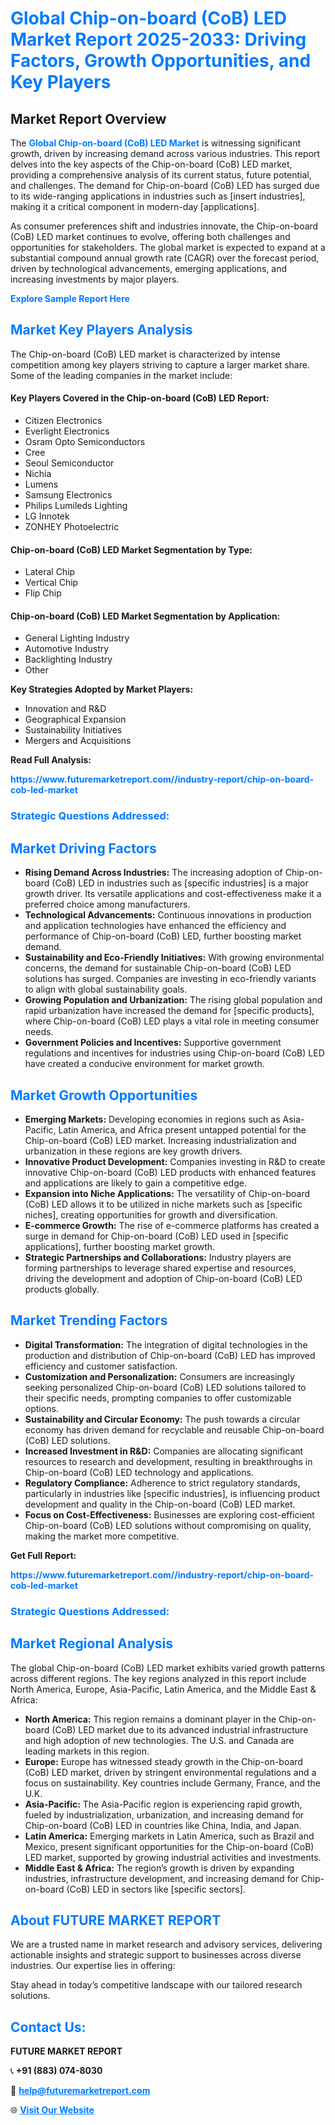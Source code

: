<h1 style="color: #007BFF;">Global Chip-on-board (CoB) LED Market Report 2025-2033: Driving Factors, Growth Opportunities, and Key Players</h1>

<section id="overview">
<h2>Market Report Overview</h2>
<p>The <a href="https://www.futuremarketreport.com//industry-report/chip-on-board-cob-led-market" style="color: #007BFF; text-decoration: none;"><strong>Global Chip-on-board (CoB) LED Market</strong></a> is witnessing significant growth, driven by increasing demand across various industries. This report delves into the key aspects of the Chip-on-board (CoB) LED market, providing a comprehensive analysis of its current status, future potential, and challenges. The demand for Chip-on-board (CoB) LED has surged due to its wide-ranging applications in industries such as [insert industries], making it a critical component in modern-day [applications].</p>
<p>As consumer preferences shift and industries innovate, the Chip-on-board (CoB) LED market continues to evolve, offering both challenges and opportunities for stakeholders. The global market is expected to expand at a substantial compound annual growth rate (CAGR) over the forecast period, driven by technological advancements, emerging applications, and increasing investments by major players.</p>
</section>

<section id="overview">
<p><a href="https://www.futuremarketreport.com//request-sample/reportId=76512" style="color: #007BFF; text-decoration: none;"><strong>Explore Sample Report Here</strong></a></p>
</section>

<section id="key-players">
<h2 style="color: #007BFF;">Market Key Players Analysis</h2>
<p>The Chip-on-board (CoB) LED market is characterized by intense competition among key players striving to capture a larger market share. Some of the leading companies in the market include:</p>
<h4>Key Players Covered in the Chip-on-board (CoB) LED Report:</h4>
<ul><li>Citizen Electronics</li><li>Everlight Electronics</li><li>Osram Opto Semiconductors</li><li>Cree</li><li>Seoul Semiconductor</li><li>Nichia</li><li>Lumens</li><li>Samsung Electronics</li><li>Philips Lumileds Lighting</li><li>LG Innotek</li><li>ZONHEY Photoelectric</li></ul>
<h4>Chip-on-board (CoB) LED Market Segmentation by Type:</h4>
<ul><li>Lateral Chip</li><li>Vertical Chip</li><li>Flip Chip</li></ul>

<h4>Chip-on-board (CoB) LED Market Segmentation by Application:</h4>
<ul><li>General Lighting Industry</li><li>Automotive Industry</li><li>Backlighting Industry</li><li>Other</li></ul>
<p><strong>Key Strategies Adopted by Market Players:</strong></p>
<ul>
<li>Innovation and R&D</li>
<li>Geographical Expansion</li>
<li>Sustainability Initiatives</li>
<li>Mergers and Acquisitions</li>
</ul>
</section>

<section>
<p><strong>Read Full Analysis: </strong></p><a href="https://www.futuremarketreport.com//industry-report/chip-on-board-cob-led-market" style="color: #007BFF; text-decoration: none;"><strong>https://www.futuremarketreport.com//industry-report/chip-on-board-cob-led-market</strong></a>
<h3 style="color: #007BFF;">Strategic Questions Addressed:</h3>
</section>

<section id="driving-factors">
<h2 style="color: #007BFF;">Market Driving Factors</h2>
<ul>
<li><strong>Rising Demand Across Industries:</strong> The increasing adoption of Chip-on-board (CoB) LED in industries such as [specific industries] is a major growth driver. Its versatile applications and cost-effectiveness make it a preferred choice among manufacturers.</li>
<li><strong>Technological Advancements:</strong> Continuous innovations in production and application technologies have enhanced the efficiency and performance of Chip-on-board (CoB) LED, further boosting market demand.</li>
<li><strong>Sustainability and Eco-Friendly Initiatives:</strong> With growing environmental concerns, the demand for sustainable Chip-on-board (CoB) LED solutions has surged. Companies are investing in eco-friendly variants to align with global sustainability goals.</li>
<li><strong>Growing Population and Urbanization:</strong> The rising global population and rapid urbanization have increased the demand for [specific products], where Chip-on-board (CoB) LED plays a vital role in meeting consumer needs.</li>
<li><strong>Government Policies and Incentives:</strong> Supportive government regulations and incentives for industries using Chip-on-board (CoB) LED have created a conducive environment for market growth.</li>
</ul>
</section>

<section id="growth-opportunities">
<h2 style="color: #007BFF;">Market Growth Opportunities</h2>
<ul>
<li><strong>Emerging Markets:</strong> Developing economies in regions such as Asia-Pacific, Latin America, and Africa present untapped potential for the Chip-on-board (CoB) LED market. Increasing industrialization and urbanization in these regions are key growth drivers.</li>
<li><strong>Innovative Product Development:</strong> Companies investing in R&D to create innovative Chip-on-board (CoB) LED products with enhanced features and applications are likely to gain a competitive edge.</li>
<li><strong>Expansion into Niche Applications:</strong> The versatility of Chip-on-board (CoB) LED allows it to be utilized in niche markets such as [specific niches], creating opportunities for growth and diversification.</li>
<li><strong>E-commerce Growth:</strong> The rise of e-commerce platforms has created a surge in demand for Chip-on-board (CoB) LED used in [specific applications], further boosting market growth.</li>
<li><strong>Strategic Partnerships and Collaborations:</strong> Industry players are forming partnerships to leverage shared expertise and resources, driving the development and adoption of Chip-on-board (CoB) LED products globally.</li>
</ul>
</section>

<section id="trending-factors">
<h2 style="color: #007BFF;">Market Trending Factors</h2>
<ul>
<li><strong>Digital Transformation:</strong> The integration of digital technologies in the production and distribution of Chip-on-board (CoB) LED has improved efficiency and customer satisfaction.</li>
<li><strong>Customization and Personalization:</strong> Consumers are increasingly seeking personalized Chip-on-board (CoB) LED solutions tailored to their specific needs, prompting companies to offer customizable options.</li>
<li><strong>Sustainability and Circular Economy:</strong> The push towards a circular economy has driven demand for recyclable and reusable Chip-on-board (CoB) LED solutions.</li>
<li><strong>Increased Investment in R&D:</strong> Companies are allocating significant resources to research and development, resulting in breakthroughs in Chip-on-board (CoB) LED technology and applications.</li>
<li><strong>Regulatory Compliance:</strong> Adherence to strict regulatory standards, particularly in industries like [specific industries], is influencing product development and quality in the Chip-on-board (CoB) LED market.</li>
<li><strong>Focus on Cost-Effectiveness:</strong> Businesses are exploring cost-efficient Chip-on-board (CoB) LED solutions without compromising on quality, making the market more competitive.</li>
</ul>
</section>

<section>
<p><strong>Get Full Report: </strong></p><a href="https://www.futuremarketreport.com//industry-report/chip-on-board-cob-led-market" style="color: #007BFF; text-decoration: none;"><strong>https://www.futuremarketreport.com//industry-report/chip-on-board-cob-led-market</strong></a>
<h3 style="color: #007BFF;">Strategic Questions Addressed:</h3>
</section>


<section id="regional-analysis">
<h2 style="color: #007BFF;">Market Regional Analysis</h2>
<p>The global Chip-on-board (CoB) LED market exhibits varied growth patterns across different regions. The key regions analyzed in this report include North America, Europe, Asia-Pacific, Latin America, and the Middle East & Africa:</p>
<ul>
<li><strong>North America:</strong> This region remains a dominant player in the Chip-on-board (CoB) LED market due to its advanced industrial infrastructure and high adoption of new technologies. The U.S. and Canada are leading markets in this region.</li>
<li><strong>Europe:</strong> Europe has witnessed steady growth in the Chip-on-board (CoB) LED market, driven by stringent environmental regulations and a focus on sustainability. Key countries include Germany, France, and the U.K.</li>
<li><strong>Asia-Pacific:</strong> The Asia-Pacific region is experiencing rapid growth, fueled by industrialization, urbanization, and increasing demand for Chip-on-board (CoB) LED in countries like China, India, and Japan.</li>
<li><strong>Latin America:</strong> Emerging markets in Latin America, such as Brazil and Mexico, present significant opportunities for the Chip-on-board (CoB) LED market, supported by growing industrial activities and investments.</li>
<li><strong>Middle East & Africa:</strong> The region’s growth is driven by expanding industries, infrastructure development, and increasing demand for Chip-on-board (CoB) LED in sectors like [specific sectors].</li>
</ul>
</section>

<footer>
<h2 style="color: #007BFF;">About FUTURE MARKET REPORT</h2>
<p>We are a trusted name in market research and advisory services, delivering actionable insights and strategic support to businesses across diverse industries. Our expertise lies in offering:</p>

<p>Stay ahead in today’s competitive landscape with our tailored research solutions.</p>

<h2 style="color: #007BFF;">Contact Us:</h2>
<p><strong>FUTURE MARKET REPORT</strong></p>
<p>📞 <strong>+91 (883) 074-8030</strong></p>
<p>📧 <strong><a href="mailto:help@futuremarketreport.com" style="color: #007BFF;">help@futuremarketreport.com</a></strong></p>
<p>🌐 <strong><a href="https://www.futuremarketreport.com/" style="color: #007BFF;">Visit Our Website</a></strong></p>
</footer>